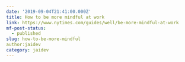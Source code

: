 ```yaml
---
date: '2019-09-04T21:41:00.000Z'
title: How to be more mindful at work
link: https://www.nytimes.com/guides/well/be-more-mindful-at-work
mf-post-status:
  - published
slug: how-to-be-more-mindful
author:jaidev
category: jaidev
---
```


